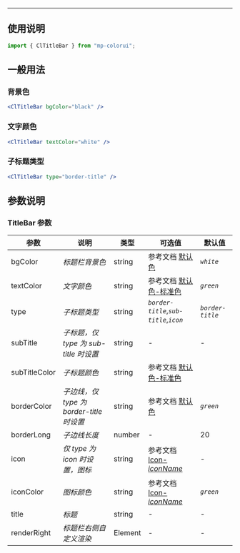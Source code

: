 ---

## 使用说明

```jsx
import { ClTitleBar } from "mp-colorui";
```

## 一般用法

### 背景色

```jsx
<ClTitleBar bgColor="black" />
```

### 文字颜色

```jsx
<ClTitleBar textColor="white" />
```

### 子标题类型

```jsx
<ClTitleBar type="border-title" />
```

## 参数说明

### TitleBar 参数

| 参数          | 说明                                     | 类型    | 可选值                                             | 默认值           |
| ------------- | ---------------------------------------- | ------- | -------------------------------------------------- | ---------------- |
| bgColor       | _标题栏背景色_                           | string  | 参考文档 [默认色](/home/color)                     | _`white`_        |
| textColor     | _文字颜色_                               | string  | 参考文档 [默认色-标准色](/home/color?id=标准色)    | _`green`_        |
| type          | _子标题类型_                             | string  | _`border-title`_,_`sub-title`_,_`icon`_            | _`border-title`_ |
| subTitle      | _子标题，仅 type 为 sub-title 时设置_    | string  | -                                                  | -                |
| subTitleColor | _子标题颜色_                             | string  | 参考文档 [默认色-标准色](/home/color?id=标准色)    |                  |
| borderColor   | _子边线，仅 type 为 border-title 时设置_ | string  | 参考文档 [默认色](/home/color)                     | _`green`_        |
| borderLong    | _子边线长度_                             | number  | -                                                  | 20               |
| icon          | _仅 type 为 icon 时设置，图标_           | string  | 参考文档 [Icon-_iconName_](/base/icon?id=iconname) | -                |
| iconColor     | _图标颜色_                               | string  | 参考文档 [Icon-_iconName_](/base/icon?id=iconname) | _`green`_        |
| title         | _标题_                                   | string  | -                                                  | -                |
| renderRight   | _标题栏右侧自定义渲染_                   | Element | -                                                  | -                |

<FloatPhone url="https://yinliangdream.github.io/mp-colorui-h5-demo/#/pages/components/titleBar/index" />
